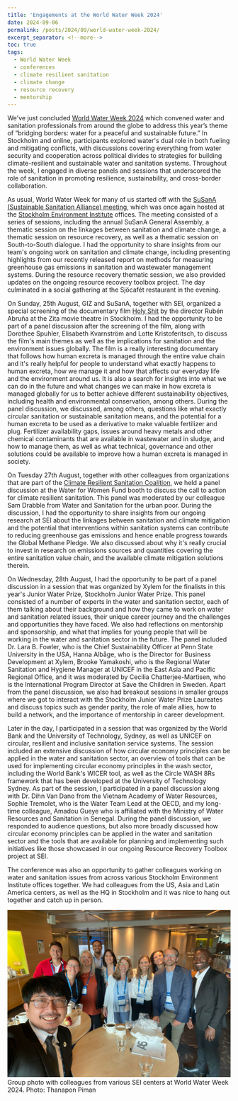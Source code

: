 ```yaml
---
title: 'Engagements at the World Water Week 2024'
date: 2024-09-06
permalink: /posts/2024/09/world-water-week-2024/
excerpt_separator: <!--more-->
toc: true
tags:
  - World Water Week
  - conferences
  - climate resilient sanitation
  - climate change
  - resource recovery
  - mentorship
---
```


We've just concluded [World Water Week 2024](https://siwi.org/latest/siwis-five-takeaways-from-world-water-week-2024/) which convened water and sanitation professionals from around the globe to address this year’s theme of “bridging borders: water for a peaceful and sustainable future.” In Stockholm and online, participants explored water's dual role in both fueling and mitigating conflicts, with discussions covering everything from water security and cooperation across political divides to strategies for building climate-resilient and sustainable water and sanitation systems. Throughout the week, I engaged in diverse panels and sessions that underscored the role of sanitation in promoting resilience, sustainability, and cross-border collaboration.

<!--more-->

As usual, World Water Week for many of us started off with the [SuSanA (Sustainable Sanitation Alliance) meeting](https://www.susana.org/alliance/events?id=627), which was once again hosted at the [Stockholm Environment Institute](https://www.sei.org/) offices. The meeting consisted of a series of sessions, including the annual SuSanA General Assembly, a thematic session on the linkages between sanitation and climate change, a thematic session on resource recovery, as well as a thematic session on South-to-South dialogue. I had the opportunity to share insights from our team's ongoing work on sanitation and climate change, including presenting highlights from our recently released report on methods for measuring greenhouse gas emissions in sanitation and wastewater management systems. During the resource recovery thematic session, we also provided updates on the ongoing resource recovery toolbox project. The day culminated in a social gathering at the Sjöcafét restaurant in the evening. 

On Sunday, 25th August, GIZ and SuSanA, together with SEI, organized a special screening of the documentary film [Holy Shit](https://holyshit.global/) by the director Rubén Abruña at the Zita movie theatre in Stockholm. I had the opportunity to be part of a panel discussion after the screening of the film, along with Dorothee Spuhler, Elisabeth Kvarnström and Lotte Kristoferitsch, to discuss the film's main themes as well as the implications for sanitation and the environment issues globally. The film is a really interesting documentary that follows how human excreta is managed through the entire value chain and it's really helpful for people to understand what exactly happens to human excreta, how we manage it and how that affects our everyday life and the environment around us. It is also a search for insights into what we can do in the future and what changes we can make in how excreta is managed globally for us to better achieve different sustainability objectives, including health and environmental conservation, among others. During the panel discussion, we discussed, among others, questions like what exactly circular sanitation or sustainable sanitation means, and the potential for a human excreta to be used as a derivative to make valuable fertilizer and plug. Fertilizer availability gaps, issues around heavy metals and other chemical contaminants that are available in wastewater and in sludge, and how to manage them, as well as what technical, governance and other solutions could be available to improve how a human excreta is managed in society.

On Tuesday 27th August, together with other colleagues from organizations that are part of the [Climate Resilient Sanitation Coalition](https://www.susana.org/community/themes/climate-resilient-sanitation-coalition), we held a panel discussion at the Water for Women Fund booth to discuss the call to action for climate resilient sanitation. This panel was moderated by our colleague Sam Drabble from Water and Sanitation for the urban poor. During the discussion, I had the opportunity to share insights from our ongoing research at SEI about the linkages between sanitation and climate mitigation and the potential that interventions within sanitation systems can contribute to reducing greenhouse gas emissions and hence enable progress towards the Global Methane Pledge. We also discussed about why it's really crucial to invest in research on emissions sources and quantities covering the entire sanitation value chain, and the available climate mitigation solutions therein.

On Wednesday, 28th August, I had the opportunity to be part of a panel discussion in a session that was organized by Xylem for the finalists in this year's Junior Water Prize, Stockholm Junior Water Prize. This panel consisted of a number of experts in the water and sanitation sector, each of them talking about their background and how they came to work on water and sanitation related issues, their unique career journey and the challenges and opportunities they have faced. We also had reflections on mentorship and sponsorship, and what that implies for young people that will be working in the water and sanitation sector in the future. The panel included Dr. Lara B. Fowler, who is the Chief Sustainability Officer at Penn State University in the USA, Hanna Albåge, who is the Director for Business Development at Xylem, Brooke Yamakoshi, who is the Regional Water Sanitation and Hygiene Manager at UNICEF in the East Asia and Pacific Regional Office, and it was moderated by Cecilia Chatterjee-Martisen, who is the International Program Director at Save the Children in Sweden. Apart from the panel discussion, we also had breakout sessions in smaller groups where we got to interact with the Stockholm Junior Water Prize Laureates and discuss topics such as gender parity, the role of male allies, how to build a network, and the importance of mentorship in career development.

Later in the day, I participated in a session that was organized by the World Bank and the University of Technology, Sydney, as well as UNICEF on circular, resilient and inclusive sanitation service systems. The session included an extensive discussion of how circular economy principles can be applied in the water and sanitation sector, an overview of tools that can be used for implementing circular economy principles in the wash sector, including the World Bank's WICER tool, as well as the Circle WASH 8Rs framework that has been developed at the University of Technology Sydney. As part of the session, I participated in a panel discussion along with Dr. Dihn Van Dano from the Vietnam Academy of Water Resources, Sophie Tremolet, who is the Water Team Lead at the OECD, and my long-time colleague, Amadou Gueye who is affiliated with the Ministry of Water Resources and Sanitation in Senegal. During the panel discussion, we responded to audience questions, but also more broadly discussed how circular economy principles can be applied in the water and sanitation sector and the tools that are available for planning and implementing such initiatives like those showcased in our ongoing Resource Recovery Toolbox project at SEI.

The conference was also an opportunity to gather colleagues working on water and sanitation issues from across various Stockholm Environment Institute offices together. We had colleagues from the US, Asia and Latin America centers, as well as the HQ in Stockholm and it was nice to hang out together and catch up in person. 

![My ImageSEI](/images/wwweek2024_sei.jpg)
Group photo with colleagues from various SEI centers at World Water Week 2024.
Photo: Thanapon Piman
